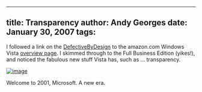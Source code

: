 -----
title:  Transparency
author: Andy Georges
date: January 30, 2007
tags: 
-----







I followed a link on the
[DefectiveByDesign](http://www.defectivebydesign.org/en/node) to the
amazon.com Windows Vista [overview
page](http://www.amazon.com/s/ref=nb_ss_sw/105-2833134-3756440?url=search-alias=software&field-keywords=vista&Go.x=12&Go.y=10&Go=Go).
I skimmed through to the Full Business Edition (yikes!), and noticed the
fabulous new stuff Vista has, such as ... transparency.


[![image](1DE5AC36-5032-4973-B1A7-BCB9DC61ACF7-1.png)](http://www.flickr.com/photos/itkovian/374277426/)


Welcome to 2001, Microsoft. A new era.




